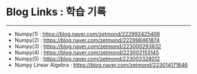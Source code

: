 # Blog Links : 학습 기록 
---
* Numpy(1) : <https://blog.naver.com/zetmond/222992425406>
* Numpy(2) : <https://blog.naver.com/zetmond/222998461874>
* Numpy(3) : <https://blog.naver.com/zetmond/223000293632>
* Numpy(4) : <https://blog.naver.com/zetmond/223002153145>
* Numpy(5) : <https://blog.naver.com/zetmond/223003328012>
* Numpy Linear Algebra : <https://blog.naver.com/zetmond/223014171846>
